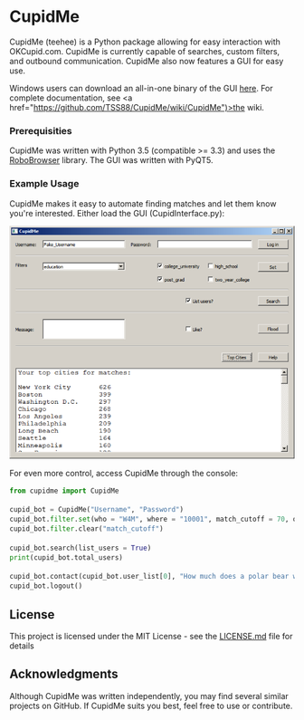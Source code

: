 # CupidMe

CupidMe (teehee) is a Python package allowing for easy interaction with OKCupid.com. CupidMe is currently capable of searches, custom filters, and outbound communication. CupidMe also now features a GUI for easy use. 

Windows users can download an all-in-one binary of the GUI <a href="https://github.com/TSS88/CupidMe/blob/master/Windows/CupidMe.exe"> here</a>. For complete documentation, see <a href="https://github.com/TSS88/CupidMe/wiki/CupidMe")>the wiki</a>.

### Prerequisities

CupidMe was written with Python 3.5 (compatible >= 3.3) and uses the <a href="https://github.com/jmcarp/robobrowser">RoboBrowser</a> library. The GUI was written with PyQT5.

### Example Usage

CupidMe makes it easy to automate finding matches and let them know you're interested. Either load the GUI (CupidInterface.py):

![Alt text](/Windows/CupidMe.png?raw=true)

For even more control, access CupidMe through the console:

```Python
from cupidme import CupidMe

cupid_bot = CupidMe("Username", "Password")
cupid_bot.filter.set(who = "W4M", where = "10001", match_cutoff = 70, order_by = "MATCH", looking_for = ["new_friends", "short_term_dating"])
cupid_bot.filter.clear("match_cutoff")

cupid_bot.search(list_users = True)
print(cupid_bot.total_users)

cupid_bot.contact(cupid_bot.user_list[0], "How much does a polar bear weigh?", like = True)
cupid_bot.logout()
```

## License

This project is licensed under the MIT License - see the [LICENSE.md](LICENSE.md) file for details

## Acknowledgments

Although CupidMe was written independently, you may find several similar projects on GitHub. If CupidMe suits you best, feel free to use or contribute.

